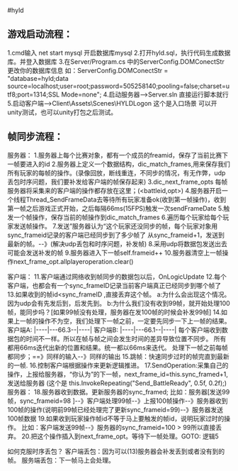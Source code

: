 ﻿#hyld
## 游戏启动流程：
1.cmd输入  net start mysql  开启数据库mysql
2.打开hyld.sql，执行代码生成数据库。并登入数据库
3.在Server/Program.cs  中的ServerConfig.DOMConectStr 更改你的数据库信息 如：ServerConfig.DOMConectStr =  "database=hyld;data source=localhost;user=root;password=505258140;pooling=false;charset=utf8;port=1314;SSL Mode=none";
4.启动服务器-->Server.sln  直接运行脚本就行
5.启动客户端-->Client\Assets\Scenes\HYLDLogon 这个是入口场景  可以开unity测试，也可以unity打包之后测试。

## 帧同步流程：
服务器：
1.服务器上每个比赛对象，都有一个成员的freamid，保存了当前比赛下一帧要进入的id
2.服务器上定义一个数据结构，dic_match_frames,用来保存我们所有玩家的每帧的操作。(录像回放，断线重连，不同步的情况，有无作弊，udp丢包时序问题，我们要补发给客户端的帧保存起来)
3.dic_next_frame_opts 每帧服务器将采集来的客户端的操作都存放在这里；(<battleid,opt>)
4.服务器开启一个线程Thread_SendFrameData去等待所有玩家准备ok(收到第一帧操作)，收到第一帧之后游戏正式开始，之后每隔66ms(15FPS)触发一次sendFrameDate
5.触发一个帧操作，保存当前的帧操作到dic_match_frames
6.遍历每个玩家给每个玩家发送帧操作。
7.发送”服务器认为“这个玩家还没同步的帧，每个玩家对象用sync_frameid记录的客户端已经同步到了多少帧了
	从sync_frameid+1，发送到最新的帧。--》(解决udp丢包和时序问题，补发帧)
8.采用udp将数据包发送出去 可能会发送补发的帧
9.服务器进入下一帧self.frameid++
10.服务器清空上一帧操作next_frame_opt.allplayeroperation.clear()


客户端：
11.客户端通过网络收到帧同步的数据包以后，OnLogicUpdate
12.每个客户端，也都会有一个sync_frameID记录当前客户端真正已经同步到哪个帧了
13.如果收到的帧id<sync_frameID  ,直接丢弃这个帧。
	a:为什么会出现这个情况。 因为udp会有先发后到，后发先到。
	b:为什么我们没有收到99帧，就开始处理100帧，能同步吗？[如果99帧没有处理，服务器在发100帧的时候会补发99帧]
14.如果上一帧的操作不为空，我们处理下一帧之前，一定要先同步一下上一帧的结果。
	客户端A: |----|---66.3--|----|
	客户端B: |----|---66.1--|----|
	每个客户端收到数据包的时间不一样。所以在帧与帧之间会发生时间的差异导致位置不同步。
	所有都用66ms迭代出新的位置和结果。统一都以66ms来迭代。
	处理下一帧之前每帧都同步；==》同样的输入--》同样的输出
15.跳帧：快速同步过时的帧完直到最新的一帧.
16.控制客户端根据操作来更新逻辑推进。
17.SendOperation:采集自己的操作，上报给服务器，“你认为”的下一帧，next_frame_id=this.sync_framed+1,发送给服务器
	(这个是  this.InvokeRepeating("Send_BattleReady", 0.5f, 0.2f);)
服务器：
18.服务器收到数据。更新服务器的sync_framed;
	比如：服务器[发送99帧，sync_frameid=98 ]--》客户端处理99帧--》上报100帧操作--》服务器收到100帧的操作(说明前99帧已经处理完了更新sync_frameid=99)--》服务器发送100帧数据
19.如果收到玩家操作帧id不等于马上要触发的帧id，说明玩家过时的操作。
	比如：客户端发送99帧--》服务器的sync_frameid=100 > 99所以直接丢弃。
20.把这个操作插入到next_frame_opt。等待下一帧处理。GOTO: 逻辑5


如何克服时序丢包？
客户端丢包：因为可以(13)服务器会补发丢到或者没有到的帧。
服务端丢包：下一帧马上会处理。
	